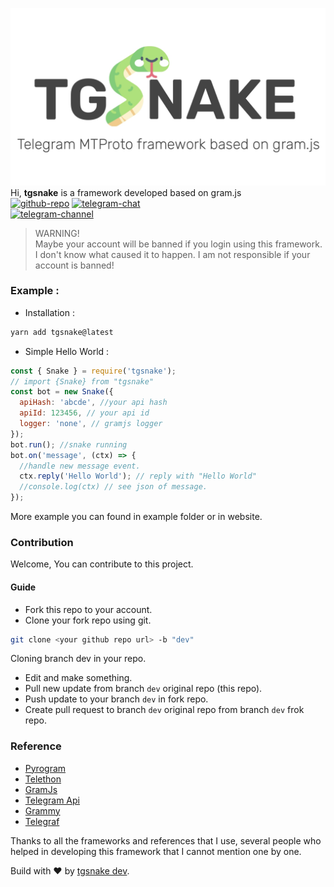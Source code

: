 ![tgsnakeicon-flaticon](./media/tgsnake.jpg)  
Hi, **tgsnake** is a framework developed based on gram.js  
[![github-repo](https://img.shields.io/badge/Github-butthx-blue.svg?style=for-the-badge&logo=github)](https://github.com/butthx/tgsnake) [![telegram-chat](https://img.shields.io/badge/Telegram-Chat-blue.svg?style=for-the-badge&logo=telegram)](https://t.me/tgsnakechat)  
[![telegram-channel](https://img.shields.io/badge/Telegram-Channel-blue.svg?style=for-the-badge&logo=telegram)](https://t.me/tgsnake)

> WARNING! <br/> Maybe your account will be banned if you login using this framework. I don't know what caused it to happen. I am not responsible if your account is banned!

### Example :

- Installation :

```bash
yarn add tgsnake@latest
```

- Simple Hello World :

```javascript
const { Snake } = require('tgsnake');
// import {Snake} from "tgsnake"
const bot = new Snake({
  apiHash: 'abcde', //your api hash
  apiId: 123456, // your api id
  logger: 'none', // gramjs logger
});
bot.run(); //snake running
bot.on('message', (ctx) => {
  //handle new message event.
  ctx.reply('Hello World'); // reply with "Hello World"
  //console.log(ctx) // see json of message.
});
```

More example you can found in example folder or in website.

### Contribution

Welcome, You can contribute to this project.

#### Guide

- Fork this repo to your account.
- Clone your fork repo using git.

```bash
git clone <your github repo url> -b "dev"
```

Cloning branch dev in your repo.

- Edit and make something.
- Pull new update from branch `dev` original repo (this repo).
- Push update to your branch `dev` in fork repo.
- Create pull request to branch `dev` original repo from branch `dev` frok repo.

### Reference

- [Pyrogram](https://github.com/pyrogram/pyrogram)
- [Telethon](https://github.com/LonamiWebs/Telethon)
- [GramJs](https://github.com/gram-js/gramjs)
- [Telegram Api](https://core.telegram.org/schema)
- [Grammy](https://github.com/grammyjs/grammyjs)
- [Telegraf](https://github.com/telegraf/telegraf)

Thanks to all the frameworks and references that I use, several people who helped in developing this framework that I cannot mention one by one.

Build with ♥️ by [tgsnake dev](https://t.me/+Fdu8unNApTg3ZGU1).
